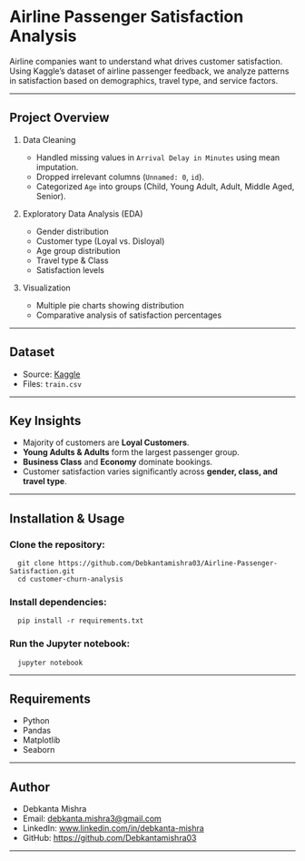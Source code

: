 # Airline Passenger Satisfaction Analysis 

Airline companies want to understand what drives customer satisfaction. Using Kaggle’s dataset of airline passenger feedback, we analyze patterns in satisfaction based on demographics, travel type, and service factors.

---

## Project Overview
1. Data Cleaning
   - Handled missing values in `Arrival Delay in Minutes` using mean imputation.
   - Dropped irrelevant columns (`Unnamed: 0`, `id`).
   - Categorized `Age` into groups (Child, Young Adult, Adult, Middle Aged, Senior).

2. Exploratory Data Analysis (EDA)
   - Gender distribution
   - Customer type (Loyal vs. Disloyal)
   - Age group distribution
   - Travel type & Class
   - Satisfaction levels

3. Visualization
   - Multiple pie charts showing distribution
   - Comparative analysis of satisfaction percentages
---

## Dataset

- Source: [Kaggle](https://www.kaggle.com/datasets/teejmahal20/airline-passenger-satisfaction)
- Files: `train.csv`
---

## Key Insights
- Majority of customers are **Loyal Customers**.
- **Young Adults & Adults** form the largest passenger group.
- **Business Class** and **Economy** dominate bookings.
- Customer satisfaction varies significantly across **gender, class, and travel type**.


---


## Installation & Usage

  ### Clone the repository:

      git clone https://github.com/Debkantamishra03/Airline-Passenger-Satisfaction.git
      cd customer-churn-analysis 
      
  ### Install dependencies:
      
      pip install -r requirements.txt
  ### Run the Jupyter notebook:

      jupyter notebook 

---

## Requirements

  - Python
  - Pandas
  - Matplotlib
  - Seaborn

---

## Author

   - Debkanta Mishra
   - Email: debkanta.mishra3@gmail.com
   - LinkedIn: www.linkedin.com/in/debkanta-mishra
   - GitHub: https://github.com/Debkantamishra03

---

